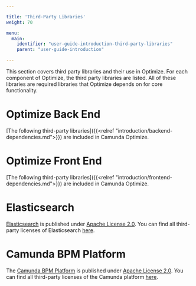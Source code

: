 ```yaml
---

title: 'Third-Party Libraries'
weight: 70

menu:
  main:
    identifier: "user-guide-introduction-third-party-libraries"
    parent: "user-guide-introduction"

---
```


This section covers third party libraries and their use in Optimize. For each component of Optimize, the third party libraries are listed. All of these libraries are required libraries that Optimize depends on for core functionality.

# Optimize Back End

[The following third-party libraries]({{<relref "introduction/backend-dependencies.md">}}) are included in Camunda Optimize.

# Optimize Front End

[The following third-party libraries]({{<relref "introduction/frontend-dependencies.md">}}) are included in Camunda Optimize.

# Elasticsearch

[Elasticsearch](https://github.com/elastic/elasticsearch) is published under [Apache License 2.0][apache]. You can find all third-party licenses of Elasticsearch [here](https://github.com/elastic/opensourcesoftware/tree/master/docs/elasticsearch).

# Camunda BPM Platform

The [Camunda BPM Platform](https://github.com/camunda/camunda-bpm-platform) is published under [Apache License 2.0][apache]. You can find all third-party licenses of the Camunda platform [here](https://docs.camunda.org/manual/latest/introduction/third-party-libraries/).


[apache]: http://www.apache.org/licenses/LICENSE-2.0.html
[dojo]: https://github.com/dojo/dojo/blob/1.9/LICENSE#L43-L195
[eclipse]: http://www.eclipse.org/legal/epl-v10.html
[epl]: http://www.eclipse.org/legal/epl-v10.html
[jruby]: https://github.com/jruby/jruby/blob/master/LICENSE.RUBY
[lgpl]: http://www.gnu.org/licenses/lgpl-3.0.de.html
[lgpl2.1]: http://www.gnu.org/licenses/old-licenses/lgpl-2.1.html
[mit]: http://opensource.org/licenses/MIT
[mpl]: https://www.mozilla.org/MPL/1.0/
[mpl2]: https://www.mozilla.org/MPL/2.0/
[spring]: http://projects.spring.io/spring-framework/
[python]: http://www.jython.org/license.html
[tmate]: http://svnkit.com/license.html
